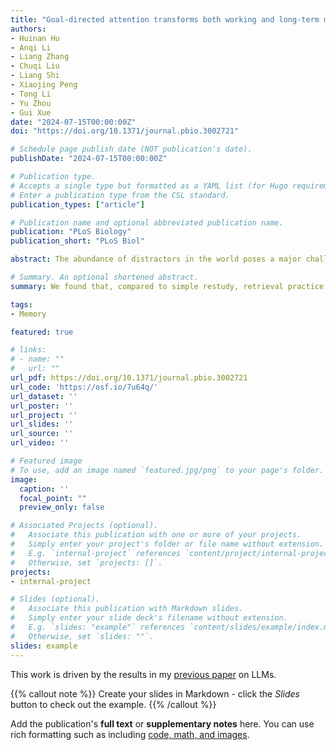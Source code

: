 ```yaml
---
title: "Goal-directed attention transforms both working and long-term memory representations in the human parietal cortex"
authors:
- Huinan Hu
- Anqi Li
- Liang Zhang
- Chuqi Liu
- Liang Shi
- Xiaojing Peng
- Tong Li
- Yu Zhou
- Gui Xue
date: "2024-07-15T00:00:00Z"
doi: "https://doi.org/10.1371/journal.pbio.3002721"

# Schedule page publish date (NOT publication's date).
publishDate: "2024-07-15T00:00:00Z"

# Publication type.
# Accepts a single type but formatted as a YAML list (for Hugo requirements).
# Enter a publication type from the CSL standard.
publication_types: ["article"]

# Publication name and optional abbreviated publication name.
publication: "PLoS Biology"
publication_short: "PLoS Biol"

abstract: The abundance of distractors in the world poses a major challenge to our brain's limited processing capacity, but little is known about how selective attention modulates stimulus representations in the brain to reduce interference and support durable target memory. Here, we collected functional magnetic resonance imaging (fMRI) data in a selective attention task in which target and distractor pictures of different visual categories were simultaneously presented. Participants were asked to selectively process the target according to the effective cue, either before the encoding period (i.e., perceptual attention) or the maintenance period (i.e., reflective attention). On the next day, participants were asked to perform a memory recognition task in the scanner in which the targets, distractors, and novel items were presented in a pseudorandom order. Behavioral results showed that perceptual attention was better at enhancing target memory and reducing distractor memory than reflective attention, although the overall memory capacity (memory for both target and distractor) was comparable. Using multiple-voxel pattern analysis of the neural data, we found more robust target representation and weaker distractor representation in working memory for perceptual attention than for reflective attention. Interestingly, perceptual attention partially shifted the regions involved in maintaining the target representation from the visual cortex to the parietal cortex. Furthermore, the targets and distractors simultaneously presented in the perceptual attention condition showed reduced pattern similarity in the parietal cortex during retrieval compared to items not presented together. This neural pattern repulsion positively correlated with individuals' recognition of both targets and distractors. These results emphasize the critical role of selective attention in transforming memory representations to reduce interference and improve long-term memory performance.

# Summary. An optional shortened abstract.
summary: We found that, compared to simple restudy, retrieval practice was associated with better memory updating without suppressing the old memories. Furthermore, by tracking the neural evidence of old and new memories during both final memory and updating, we demonstrated that superior memory updating under retrieval practice could be achieved by multiple mechanisms. These results provide important insights into the neural mechanisms of memory updating.

tags:
- Memory

featured: true

# links:
# - name: ""
#   url: ""
url_pdf: https://doi.org/10.1371/journal.pbio.3002721
url_code: 'https://osf.io/7u64q/'
url_dataset: ''
url_poster: ''
url_project: ''
url_slides: ''
url_source: ''
url_video: ''

# Featured image
# To use, add an image named `featured.jpg/png` to your page's folder. 
image:
  caption: ''
  focal_point: ""
  preview_only: false

# Associated Projects (optional).
#   Associate this publication with one or more of your projects.
#   Simply enter your project's folder or file name without extension.
#   E.g. `internal-project` references `content/project/internal-project/index.md`.
#   Otherwise, set `projects: []`.
projects:
- internal-project

# Slides (optional).
#   Associate this publication with Markdown slides.
#   Simply enter your slide deck's filename without extension.
#   E.g. `slides: "example"` references `content/slides/example/index.md`.
#   Otherwise, set `slides: ""`.
slides: example
---
```


This work is driven by the results in my [previous paper](/publication/conference-paper/) on LLMs.

{{% callout note %}}
Create your slides in Markdown - click the *Slides* button to check out the example.
{{% /callout %}}

Add the publication's **full text** or **supplementary notes** here. You can use rich formatting such as including [code, math, and images](https://docs.hugoblox.com/content/writing-markdown-latex/).
